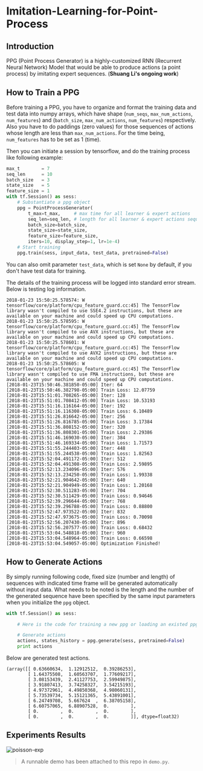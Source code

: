 Imitation-Learning-for-Point-Process
===

Introduction
---
PPG (Point Process Generator) is a highly-customized RNN (Recurrent Neural Network) Model that would be able to produce actions (a point process) by imitating expert sequences. (**Shuang Li's ongoing work**)

How to Train a PPG
---
Before training a PPG, you have to organize and format the training data and test data into numpy arrays, which have shape (`num_seqs`, `max_num_actions`, `num_features`) and (`batch_size`, `max_num_actions`, `num_features`) respectively. Also you have to do paddings (zero values) for those sequences of actions whose length are less than `max_num_actions`. For the time being,
`num_features` has to be set as 1 (time).

Then you can initiate a session by tensorflow, and do the training process like following example:
```python
max_t        = 7
seq_len      = 10
batch_size   = 3
state_size   = 5
feature_size = 1
with tf.Session() as sess:
	# Substantiate a ppg object
	ppg = PointProcessGenerator(
		t_max=t_max,     # max time for all learner & expert actions
		seq_len=seq_len, # length for all learner & expert actions sequences
		batch_size=batch_size,
		state_size=state_size,
		feature_size=feature_size,
		iters=10, display_step=1, lr=1e-4)
	# Start training
	ppg.train(sess, input_data, test_data, pretrained=False)
```
You can also omit parameter `test_data`, which is set `None` by default, if you don't have test data for training.

The details of the training process will be logged into standard error stream. Below is testing log information.
```shell
2018-01-23 15:50:25.578574: W tensorflow/core/platform/cpu_feature_guard.cc:45] The TensorFlow library wasn't compiled to use SSE4.2 instructions, but these are available on your machine and could speed up CPU computations.
2018-01-23 15:50:25.578595: W tensorflow/core/platform/cpu_feature_guard.cc:45] The TensorFlow library wasn't compiled to use AVX instructions, but these are available on your machine and could speed up CPU computations.
2018-01-23 15:50:25.578601: W tensorflow/core/platform/cpu_feature_guard.cc:45] The TensorFlow library wasn't compiled to use AVX2 instructions, but these are available on your machine and could speed up CPU computations.
2018-01-23 15:50:25.578605: W tensorflow/core/platform/cpu_feature_guard.cc:45] The TensorFlow library wasn't compiled to use FMA instructions, but these are available on your machine and could speed up CPU computations.
[2018-01-23T15:50:46.381850-05:00] Iter: 64
[2018-01-23T15:50:46.382798-05:00] Train Loss: 12.07759
[2018-01-23T15:51:01.708265-05:00] Iter: 128
[2018-01-23T15:51:01.708412-05:00] Train Loss: 10.53193
[2018-01-23T15:51:16.116164-05:00] Iter: 192
[2018-01-23T15:51:16.116308-05:00] Train Loss: 6.10489
[2018-01-23T15:51:26.816642-05:00] Iter: 256
[2018-01-23T15:51:26.816785-05:00] Train Loss: 3.17384
[2018-01-23T15:51:36.808152-05:00] Iter: 320
[2018-01-23T15:51:36.808301-05:00] Train Loss: 2.29386
[2018-01-23T15:51:46.169030-05:00] Iter: 384
[2018-01-23T15:51:46.169334-05:00] Train Loss: 1.71573
[2018-01-23T15:51:55.244403-05:00] Iter: 448
[2018-01-23T15:51:55.244538-05:00] Train Loss: 1.82563
[2018-01-23T15:52:04.491172-05:00] Iter: 512
[2018-01-23T15:52:04.491308-05:00] Train Loss: 2.59895
[2018-01-23T15:52:13.234096-05:00] Iter: 576
[2018-01-23T15:52:13.234250-05:00] Train Loss: 1.99338
[2018-01-23T15:52:21.904642-05:00] Iter: 640
[2018-01-23T15:52:21.904949-05:00] Train Loss: 1.20168
[2018-01-23T15:52:30.511283-05:00] Iter: 704
[2018-01-23T15:52:30.511429-05:00] Train Loss: 0.94646
[2018-01-23T15:52:39.296644-05:00] Iter: 768
[2018-01-23T15:52:39.296788-05:00] Train Loss: 0.88800
[2018-01-23T15:52:47.973522-05:00] Iter: 832
[2018-01-23T15:52:47.973675-05:00] Train Loss: 0.70098
[2018-01-23T15:52:56.207430-05:00] Iter: 896
[2018-01-23T15:52:56.207577-05:00] Train Loss: 0.68432
[2018-01-23T15:53:04.548818-05:00] Iter: 960
[2018-01-23T15:53:04.548964-05:00] Train Loss: 0.66598
[2018-01-23T15:53:04.549057-05:00] Optimization Finished!
```

How to Generate Actions
---
By simply running following code, fixed size (number and length) of sequences with indicated time frame will be generated automatically without input data. What needs to be noted is the length and the number of the generated sequence have been specified by the same input parameters when you initialize the `ppg` object.
```python
with tf.Session() as sess:

	# Here is the code for training a new ppg or loading an existed ppg

	# Generate actions
	actions, states_history = ppg.generate(sess, pretrained=False)
	print actions
```
Below are generated test actions.
```shell
(array([[ 0.63660634,  1.12912512,  0.39286253],
        [ 1.64375508,  1.60563707,  1.77609217],
        [ 3.08153439,  2.41127753,  2.59949875],
        [ 3.91807413,  3.74258327,  3.54215193],
        [ 4.97372961,  4.49850368,  4.98060131],
        [ 5.73539734,  5.15121365,  5.43891001],
        [ 6.24749708,  5.667624  ,  6.38705158],
        [ 6.60757065,  6.88907528,  0.        ],
        [ 0.        ,  0.        ,  0.        ],
        [ 0.        ,  0.        ,  0.        ]], dtype=float32)
```

Experiments Results
---
![poisson-exp](https://github.com/meowoodie/Imitation-Learning-for-Point-Process/blob/master/results/poisson_exp.gif)

> A runnable demo has been attached to this repo in `demo.py`.
